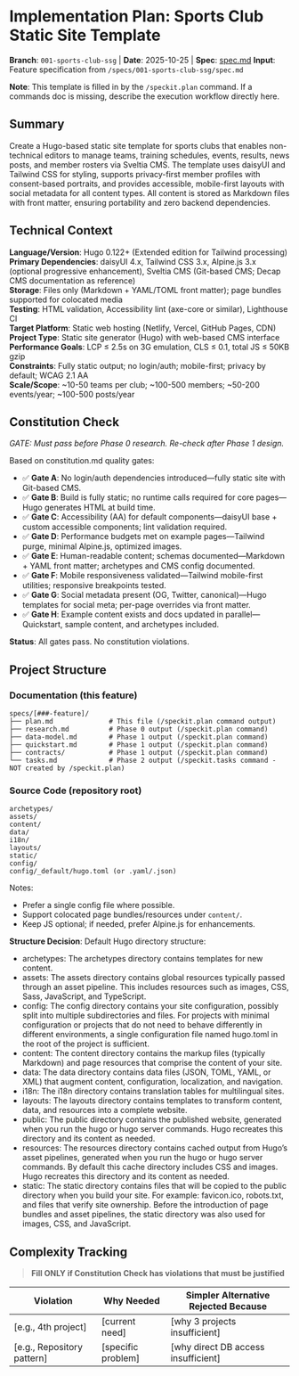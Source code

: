 # Implementation Plan: Sports Club Static Site Template

**Branch**: `001-sports-club-ssg` | **Date**: 2025-10-25 | **Spec**: [spec.md](./spec.md)
**Input**: Feature specification from `/specs/001-sports-club-ssg/spec.md`

**Note**: This template is filled in by the `/speckit.plan` command. If a commands doc is missing, describe the execution workflow directly here.

## Summary

Create a Hugo-based static site template for sports clubs that enables non-technical editors to manage teams, training schedules, events, results, news posts, and member rosters via Sveltia CMS. The template uses daisyUI and Tailwind CSS for styling, supports privacy-first member profiles with consent-based portraits, and provides accessible, mobile-first layouts with social metadata for all content types. All content is stored as Markdown files with front matter, ensuring portability and zero backend dependencies.

## Technical Context

**Language/Version**: Hugo 0.122+ (Extended edition for Tailwind processing)  
**Primary Dependencies**: daisyUI 4.x, Tailwind CSS 3.x, Alpine.js 3.x (optional progressive enhancement), Sveltia CMS (Git-based CMS; Decap CMS documentation as reference)  
**Storage**: Files only (Markdown + YAML/TOML front matter); page bundles supported for colocated media  
**Testing**: HTML validation, Accessibility lint (axe-core or similar), Lighthouse CI  
**Target Platform**: Static web hosting (Netlify, Vercel, GitHub Pages, CDN)  
**Project Type**: Static site generator (Hugo) with web-based CMS interface  
**Performance Goals**: LCP ≤ 2.5s on 3G emulation, CLS ≤ 0.1, total JS ≤ 50KB gzip  
**Constraints**: Fully static output; no login/auth; mobile-first; privacy by default; WCAG 2.1 AA  
**Scale/Scope**: ~10-50 teams per club; ~100-500 members; ~50-200 events/year; ~100-500 posts/year  

## Constitution Check

*GATE: Must pass before Phase 0 research. Re-check after Phase 1 design.*

Based on constitution.md quality gates:

- ✅ **Gate A**: No login/auth dependencies introduced—fully static site with Git-based CMS.
- ✅ **Gate B**: Build is fully static; no runtime calls required for core pages—Hugo generates HTML at build time.
- ✅ **Gate C**: Accessibility (AA) for default components—daisyUI base + custom accessible components; lint validation required.
- ✅ **Gate D**: Performance budgets met on example pages—Tailwind purge, minimal Alpine.js, optimized images.
- ✅ **Gate E**: Human-readable content; schemas documented—Markdown + YAML front matter; archetypes and CMS config documented.
- ✅ **Gate F**: Mobile responsiveness validated—Tailwind mobile-first utilities; responsive breakpoints tested.
- ✅ **Gate G**: Social metadata present (OG, Twitter, canonical)—Hugo templates for social meta; per-page overrides via front matter.
- ✅ **Gate H**: Example content exists and docs updated in parallel—Quickstart, sample content, and archetypes included.

**Status**: All gates pass. No constitution violations.

## Project Structure

### Documentation (this feature)

```text
specs/[###-feature]/
├── plan.md              # This file (/speckit.plan command output)
├── research.md          # Phase 0 output (/speckit.plan command)
├── data-model.md        # Phase 1 output (/speckit.plan command)
├── quickstart.md        # Phase 1 output (/speckit.plan command)
├── contracts/           # Phase 1 output (/speckit.plan command)
└── tasks.md             # Phase 2 output (/speckit.tasks command - NOT created by /speckit.plan)
```

### Source Code (repository root)

```text
archetypes/
assets/
content/
data/
i18n/
layouts/
static/
config/
config/_default/hugo.toml (or .yaml/.json)
```

Notes:

- Prefer a single config file where possible.
- Support colocated page bundles/resources under `content/`.
- Keep JS optional; if needed, prefer Alpine.js for enhancements.

**Structure Decision**:
Default Hugo directory structure:

- archetypes: The archetypes directory contains templates for new content.
- assets: The assets directory contains global resources typically passed through an asset pipeline. This includes resources such as images, CSS, Sass, JavaScript, and TypeScript.
- config: The config directory contains your site configuration, possibly split into multiple subdirectories and files. For projects with minimal configuration or projects that do not need to behave differently in different environments, a single configuration file named hugo.toml in the root of the project is sufficient.
- content: The content directory contains the markup files (typically Markdown) and page resources that comprise the content of your site.
- data: The data directory contains data files (JSON, TOML, YAML, or XML) that augment content, configuration, localization, and navigation.
- i18n: The i18n directory contains translation tables for multilingual sites.
- layouts: The layouts directory contains templates to transform content, data, and resources into a complete website.
- public: The public directory contains the published website, generated when you run the hugo or hugo server commands. Hugo recreates this directory and its content as needed.
- resources: The resources directory contains cached output from Hugo’s asset pipelines, generated when you run the hugo or hugo server commands. By default this cache directory includes CSS and images. Hugo recreates this directory and its content as needed.
- static: The static directory contains files that will be copied to the public directory when you build your site. For example: favicon.ico, robots.txt, and files that verify site ownership. Before the introduction of page bundles and asset pipelines, the static directory was also used for images, CSS, and JavaScript.

## Complexity Tracking

> **Fill ONLY if Constitution Check has violations that must be justified**

| Violation | Why Needed | Simpler Alternative Rejected Because |
|-----------|------------|-------------------------------------|
| [e.g., 4th project] | [current need] | [why 3 projects insufficient] |
| [e.g., Repository pattern] | [specific problem] | [why direct DB access insufficient] |
